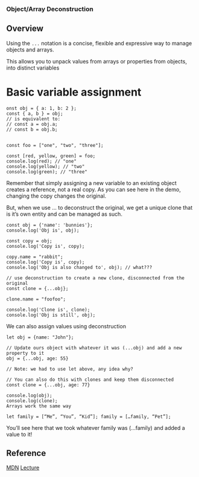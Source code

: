 ### Object/Array Deconstruction
## Overview
Using the `...` notation is a concise, flexible and expressive way to manage objects and arrays.

This allows you to unpack values from arrays or properties from objects, into distinct variables

# Basic variable assignment

```
onst obj = { a: 1, b: 2 };
const { a, b } = obj;
// is equivalent to:
// const a = obj.a;
// const b = obj.b;


const foo = ["one", "two", "three"];

const [red, yellow, green] = foo;
console.log(red); // "one"
console.log(yellow); // "two"
console.log(green); // "three"
```

Remember that simply assigning a new variable to an existing object creates a reference, not a real copy. As you can see here in the demo, changing the copy changes the original.

But, when we use ... to deconstruct the original, we get a unique clone that is it’s own entity and can be managed as such.

```
const obj = {'name': 'bunnies'};
console.log('Obj is', obj);

const copy = obj;
console.log('Copy is', copy);

copy.name = "rabbit";
console.log('Copy is', copy);
console.log('Obj is also changed to', obj); // what???

// use deconstruction to create a new clone, disconnected from the original
const clone = {...obj};

clone.name = "foofoo";

console.log('Clone is', clone);
console.log('Obj is still', obj);
```
We can also assign values using deconstruction
```
let obj = {name: "John"};

// Update ours object with whatever it was (...obj) and add a new property to it
obj = {...obj, age: 55}

// Note: we had to use let above, any idea why?

// You can also do this with clones and keep them disconnected
const clone = {...obj, age: 77}

console.log(obj);
console.log(clone);
Arrays work the same way

let family = [“Me”, “You”, “Kid”]; family = […family, “Pet”];
```
You’ll see here that we took whatever family was (…family) and added a value to it! 

## Reference
[MDN](https://developer.mozilla.org/en-US/docs/Web/JavaScript/Reference/Operators/Destructuring_assignment)
[Lecture](https://www.youtube.com/watch?v=-vR3a11Wzt0)